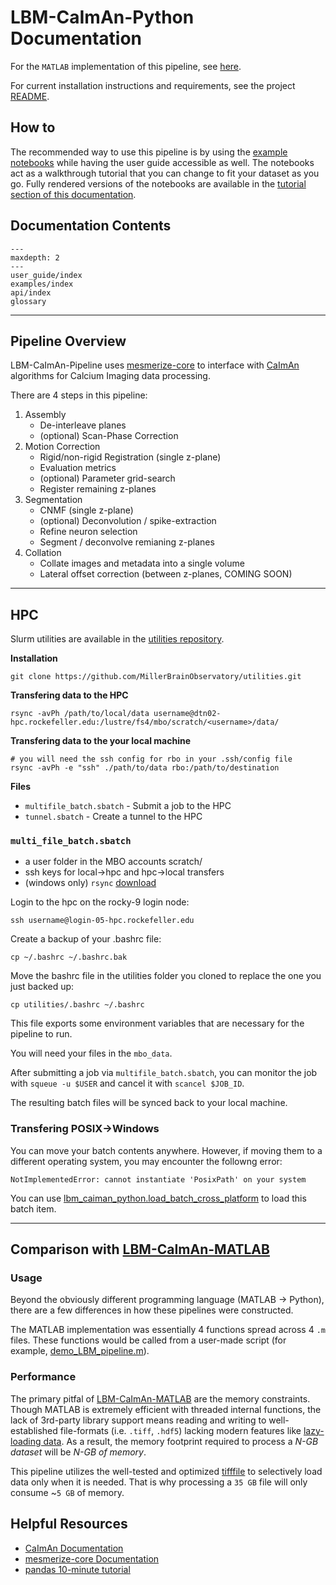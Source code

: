 # LBM-CaImAn-Python Documentation 

For the `MATLAB` implementation of this pipeline, see [here](https://github.com/MillerBrainObservatory/LBM-CaImAn-MATLAB/).

For current installation instructions and requirements, see the project [README](https://github.com/MillerBrainObservatory/LBM-CaImAn-Python/blob/master/README.md).

## How to

The recommended way to use this pipeline is by using the [example notebooks](https://github.com/MillerBrainObservatory/LBM-CaImAn-Python/tree/master/demos/notebooks) 
while having the user guide accessible as well. The notebooks act as a walkthrough tutorial that you can change to fit your dataset as you go. Fully rendered versions of the notebooks
are available in the [tutorial section of this documentation](https://millerbrainobservatory.github.io/LBM-CaImAn-Python/examples/index.html).

## Documentation Contents

```{toctree}
---
maxdepth: 2
---
user_guide/index
examples/index
api/index
glossary
```

----------------

## Pipeline Overview

LBM-CaImAn-Pipeline uses [mesmerize-core](https://github.com/nel-lab/mesmerize-core/tree/master) to interface with [CaImAn](https://github.com/flatironinstitute/CaImAn) algorithms for Calcium Imaging data processing.

There are 4 steps in this pipeline:

1. Assembly
    - De-interleave planes
    - (optional) Scan-Phase Correction
2. Motion Correction
    - Rigid/non-rigid Registration (single z-plane)
    - Evaluation metrics
    - (optional) Parameter grid-search
    - Register remaining z-planes
3. Segmentation
    - CNMF (single z-plane)
    - (optional) Deconvolution / spike-extraction
    - Refine neuron selection
    - Segment / deconvolve remianing z-planes
4. Collation
    - Collate images and metadata into a single volume
    - Lateral offset correction (between z-planes, COMING SOON)

----------------
## HPC

Slurm utilities are available in the [utilities repository](https://github.com/MillerBrainObservatory/utilities/tree/master/slurm).

**Installation**

```{code-block} bash
git clone https://github.com/MillerBrainObservatory/utilities.git
```

**Transfering data to the HPC**

```{code-block} bash
rsync -avPh /path/to/local/data username@dtn02-hpc.rockefeller.edu:/lustre/fs4/mbo/scratch/<username>/data/ 
```

**Transfering data to the your local machine**

```{code-block} bash
# you will need the ssh config for rbo in your .ssh/config file
rsync -avPh -e "ssh" ./path/to/data rbo:/path/to/destination

```

**Files**

- `multifile_batch.sbatch` - Submit a job to the HPC
- `tunnel.sbatch` - Create a tunnel to the HPC

### `multi_file_batch.sbatch`

- a user folder in the MBO accounts scratch/
- ssh keys for local->hpc and hpc->local transfers
- (windows only) `rsync` [download](https://www.itefix.net/cwrsync) 

Login to the hpc on the rocky-9 login node:

```{code-block} bash
ssh username@login-05-hpc.rockefeller.edu
```

Create a backup of your .bashrc file:

```{code-block} bash
cp ~/.bashrc ~/.bashrc.bak
```

Move the bashrc file in the utilities folder you cloned to replace the one you just backed up:

```{code-block} bash
cp utilities/.bashrc ~/.bashrc
```

This file exports some environment variables that are necessary for the pipeline to run.

You will need your files in the `mbo_data`.

After submitting a job via `multifile_batch.sbatch`, you can monitor the job with `squeue -u $USER` and cancel it with `scancel $JOB_ID`.

The resulting batch files will be synced back to your local machine.

### Transfering POSIX->Windows

You can move your batch contents anywhere. However, if moving them to a different operating system, you may encounter
the followng error:

```{code-block} bash
NotImplementedError: cannot instantiate 'PosixPath' on your system
```

You can use [lbm_caiman_python.load_batch_cross_platform](#load_batch_cross_platform) to load this batch item.

----------------

## Comparison with [LBM-CaImAn-MATLAB](https://github.com/MillerBrainObservatory/LBM-CaImAn-MATLAB/)

### Usage

Beyond the obviously different programming language (MATLAB -> Python), there are a few differences in how these pipelines were constructed.

The MATLAB implementation was essentially 4 functions spread across 4 `.m` files. These functions would be called from a user-made script (for example, [demo_LBM_pipeline.m](https://github.com/MillerBrainObservatory/LBM-CaImAn-MATLAB/blob/master/demo_LBM_pipeline.m)).

### Performance

The primary pitfal of [LBM-CaImAn-MATLAB](https://github.com/MillerBrainObservatory/LBM-CaImAn-MATLAB/) are the memory constraints. Though MATLAB is extremely efficient with threaded internal functions, the lack of 3rd-party library support means reading and writing to well-established file-formats (i.e. `.tiff`, `.hdf5`) lacking modern features like [lazy-loading data](https://www.imperva.com/learn/performance/lazy-loading/). As a result, the memory footprint required to process a *N-GB dataset* will be *N-GB of memory*. 

This pipeline utilizes the well-tested and optimized [tifffile](https://pypi.org/project/tifffile/) to selectively load data only when it is needed. That is why processing a `35 GB` file will only consume ~`5 GB` of memory.

## Helpful Resources

- [CaImAn Documentation](https://caiman.readthedocs.io/en/latest/)
- [mesmerize-core Documentation](https://mesmerize-core.readthedocs.io/en/latest/#installation)
- [pandas 10-minute tutorial](https://pandas.pydata.org/docs/user_guide/10min.html)
